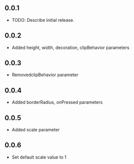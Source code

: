 ## 0.0.1

* TODO: Describe initial release.

## 0.0.2

* Added height, width, decoration, clipBehavior parameters

## 0.0.3

* RemovedclipBehavior parameter

## 0.0.4

* Added borderRadius, onPressed parameters

## 0.0.5

* Added scale parameter

## 0.0.6

* Set default scale value to 1